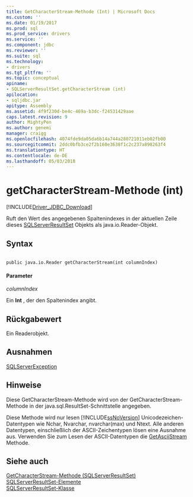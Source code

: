 ```yaml
---
title: GetCharacterStream-Methode (Int) | Microsoft Docs
ms.custom: ''
ms.date: 01/19/2017
ms.prod: sql
ms.prod_service: drivers
ms.service: ''
ms.component: jdbc
ms.reviewer: ''
ms.suite: sql
ms.technology:
- drivers
ms.tgt_pltfrm: ''
ms.topic: conceptual
apiname:
- SQLServerResultSet.getCharacterStream (int)
apilocation:
- sqljdbc.jar
apitype: Assembly
ms.assetid: 4f9f230d-be4c-469a-b3dc-f24531429aae
caps.latest.revision: 9
author: MightyPen
ms.author: genemi
manager: craigg
ms.openlocfilehash: 4074fde9da05da6b14a744a280721011eb02fb00
ms.sourcegitcommit: 2ddc0bfb3ce2f2b160e3638f1c2c237a898263f4
ms.translationtype: HT
ms.contentlocale: de-DE
ms.lasthandoff: 05/03/2018
---
```

# <a name="getcharacterstream-method-int"></a>getCharacterStream-Methode (int)
[!INCLUDE[Driver_JDBC_Download](../../../includes/driver_jdbc_download.md)]

  Ruft den Wert des angegebenen Spaltenindexes in der aktuellen Zeile dieses [SQLServerResultSet](../../../connect/jdbc/reference/sqlserverresultset-class.md) Objekts als java.io.Reader-Objekt.  
  
## <a name="syntax"></a>Syntax  
  
```  
  
public java.io.Reader getCharacterStream(int columnIndex)  
```  
  
#### <a name="parameters"></a>Parameter  
 *columnIndex*  
  
 Ein **Int** , der den Spaltenindex angibt.  
  
## <a name="return-value"></a>Rückgabewert  
 Ein Readerobjekt.  
  
## <a name="exceptions"></a>Ausnahmen  
 [SQLServerException](../../../connect/jdbc/reference/sqlserverexception-class.md)  
  
## <a name="remarks"></a>Hinweise  
 Diese GetCharacterStream-Methode wird von der GetCharacterStream-Methode in der java.sql.ResultSet-Schnittstelle angegeben.  
  
 Diese Methode wird nur lesen [!INCLUDE[ssNoVersion](../../../includes/ssnoversion_md.md)] Unicodezeichen-Datentypen wie Nchar, Nvarchar, nvarchar(max) und Ntext. Alle anderen Datentypen, einschließlich der ASCII-Zeichentypen lösen eine Ausnahme aus. Verwenden Sie zum Lesen der ASCII-Datentypen die [GetAsciiStream](../../../connect/jdbc/reference/getasciistream-method-sqlserverresultset.md) Methode.  
  
## <a name="see-also"></a>Siehe auch  
 [GetCharacterStream-Methode &#40;SQLServerResultSet&#41;](../../../connect/jdbc/reference/getcharacterstream-method-sqlserverresultset.md)   
 [SQLServerResultSet-Elemente](../../../connect/jdbc/reference/sqlserverresultset-members.md)   
 [SQLServerResultSet-Klasse](../../../connect/jdbc/reference/sqlserverresultset-class.md)  
  
  
